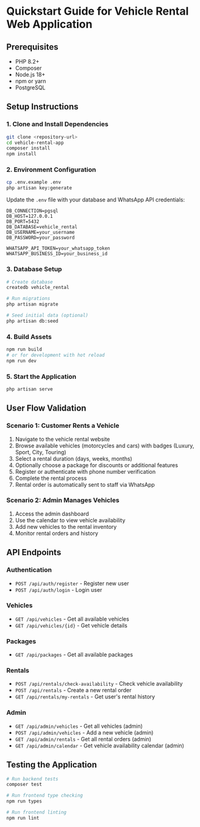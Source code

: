 # Quickstart Guide for Vehicle Rental Web Application

## Prerequisites
- PHP 8.2+
- Composer
- Node.js 18+
- npm or yarn
- PostgreSQL

## Setup Instructions

### 1. Clone and Install Dependencies
```bash
git clone <repository-url>
cd vehicle-rental-app
composer install
npm install
```

### 2. Environment Configuration
```bash
cp .env.example .env
php artisan key:generate
```

Update the `.env` file with your database and WhatsApp API credentials:
```
DB_CONNECTION=pgsql
DB_HOST=127.0.0.1
DB_PORT=5432
DB_DATABASE=vehicle_rental
DB_USERNAME=your_username
DB_PASSWORD=your_password

WHATSAPP_API_TOKEN=your_whatsapp_token
WHATSAPP_BUSINESS_ID=your_business_id
```

### 3. Database Setup
```bash
# Create database
createdb vehicle_rental

# Run migrations
php artisan migrate

# Seed initial data (optional)
php artisan db:seed
```

### 4. Build Assets
```bash
npm run build
# or for development with hot reload
npm run dev
```

### 5. Start the Application
```bash
php artisan serve
```

## User Flow Validation

### Scenario 1: Customer Rents a Vehicle
1. Navigate to the vehicle rental website
2. Browse available vehicles (motorcycles and cars) with badges (Luxury, Sport, City, Touring)
3. Select a rental duration (days, weeks, months)
4. Optionally choose a package for discounts or additional features
5. Register or authenticate with phone number verification
6. Complete the rental process
7. Rental order is automatically sent to staff via WhatsApp

### Scenario 2: Admin Manages Vehicles
1. Access the admin dashboard
2. Use the calendar to view vehicle availability
3. Add new vehicles to the rental inventory
4. Monitor rental orders and history

## API Endpoints

### Authentication
- `POST /api/auth/register` - Register new user
- `POST /api/auth/login` - Login user

### Vehicles
- `GET /api/vehicles` - Get all available vehicles
- `GET /api/vehicles/{id}` - Get vehicle details

### Packages
- `GET /api/packages` - Get all available packages

### Rentals
- `POST /api/rentals/check-availability` - Check vehicle availability
- `POST /api/rentals` - Create a new rental order
- `GET /api/rentals/my-rentals` - Get user's rental history

### Admin
- `GET /api/admin/vehicles` - Get all vehicles (admin)
- `POST /api/admin/vehicles` - Add a new vehicle (admin)
- `GET /api/admin/rentals` - Get all rental orders (admin)
- `GET /api/admin/calendar` - Get vehicle availability calendar (admin)

## Testing the Application
```bash
# Run backend tests
composer test

# Run frontend type checking
npm run types

# Run frontend linting
npm run lint
```